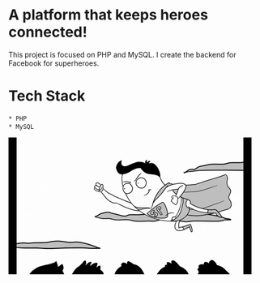 # A platform that keeps heroes connected! 

This project is focused on PHP and MySQL. I create the backend for Facebook for superheroes. 

# Tech Stack 
    * PHP
    * MySQL


![](./img/superherofly.gif)